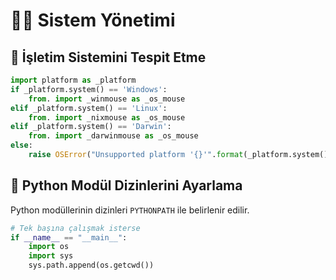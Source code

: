# 👨‍🔧 Sistem Yönetimi

## 👀 İşletim Sistemini Tespit Etme

```python
import platform as _platform
if _platform.system() == 'Windows':
    from. import _winmouse as _os_mouse
elif _platform.system() == 'Linux':
    from. import _nixmouse as _os_mouse
elif _platform.system() == 'Darwin':
    from. import _darwinmouse as _os_mouse
else:
    raise OSError("Unsupported platform '{}'".format(_platform.system()))
```

## 🚩 Python Modül Dizinlerini Ayarlama

Python modüllerinin dizinleri `PYTHONPATH` ile belirlenir edilir.

```python
# Tek başına çalışmak isterse
if __name__ == "__main__":
    import os
    import sys
    sys.path.append(os.getcwd())
```

